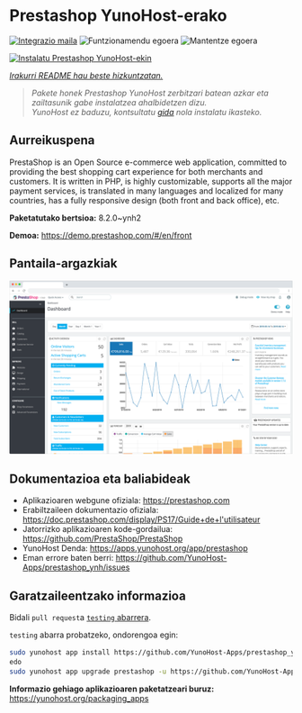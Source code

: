 <!--
Ohart ongi: README hau automatikoki sortu da <https://github.com/YunoHost/apps/tree/master/tools/readme_generator>ri esker
EZ editatu eskuz.
-->

# Prestashop YunoHost-erako

[![Integrazio maila](https://dash.yunohost.org/integration/prestashop.svg)](https://ci-apps.yunohost.org/ci/apps/prestashop/) ![Funtzionamendu egoera](https://ci-apps.yunohost.org/ci/badges/prestashop.status.svg) ![Mantentze egoera](https://ci-apps.yunohost.org/ci/badges/prestashop.maintain.svg)

[![Instalatu Prestashop YunoHost-ekin](https://install-app.yunohost.org/install-with-yunohost.svg)](https://install-app.yunohost.org/?app=prestashop)

*[Irakurri README hau beste hizkuntzatan.](./ALL_README.md)*

> *Pakete honek Prestashop YunoHost zerbitzari batean azkar eta zailtasunik gabe instalatzea ahalbidetzen dizu.*  
> *YunoHost ez baduzu, kontsultatu [gida](https://yunohost.org/install) nola instalatu ikasteko.*

## Aurreikuspena

PrestaShop is an Open Source e-commerce web application, committed to providing the best shopping cart experience for both merchants and customers. It is written in PHP, is highly customizable, supports all the major payment services, is translated in many languages and localized for many countries, has a fully responsive design (both front and back office), etc.

**Paketatutako bertsioa:** 8.2.0~ynh2

**Demoa:** <https://demo.prestashop.com/#/en/front>

## Pantaila-argazkiak

![Prestashop(r)en pantaila-argazkia](./doc/screenshots/screenshot.png)

## Dokumentazioa eta baliabideak

- Aplikazioaren webgune ofiziala: <https://prestashop.com>
- Erabiltzaileen dokumentazio ofiziala: <https://doc.prestashop.com/display/PS17/Guide+de+l'utilisateur>
- Jatorrizko aplikazioaren kode-gordailua: <https://github.com/PrestaShop/PrestaShop>
- YunoHost Denda: <https://apps.yunohost.org/app/prestashop>
- Eman errore baten berri: <https://github.com/YunoHost-Apps/prestashop_ynh/issues>

## Garatzaileentzako informazioa

Bidali `pull request`a [`testing` abarrera](https://github.com/YunoHost-Apps/prestashop_ynh/tree/testing).

`testing` abarra probatzeko, ondorengoa egin:

```bash
sudo yunohost app install https://github.com/YunoHost-Apps/prestashop_ynh/tree/testing --debug
edo
sudo yunohost app upgrade prestashop -u https://github.com/YunoHost-Apps/prestashop_ynh/tree/testing --debug
```

**Informazio gehiago aplikazioaren paketatzeari buruz:** <https://yunohost.org/packaging_apps>

